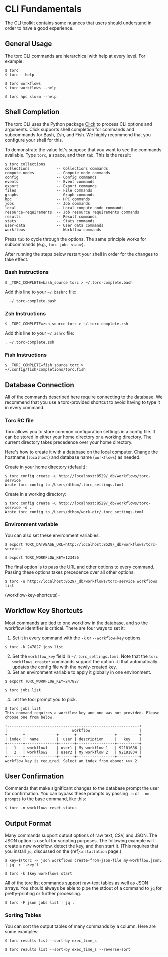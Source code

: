 # CLI Fundamentals

The CLI toolkit contains some nuances that users should understand in order to have a good
experience.

## General Usage

The torc CLI commands are hierarchical with help at every level. For example:

```console
$ torc
$ torc --help

$ torc workflows
$ torc workflows --help

$ torc hpc slurm --help
```

## Shell Completion

The torc CLI uses the Python package [Click](https://click.palletsprojects.com/en/8.1.x) to
process CLI options and arguments. Click supports shell completion for commands and subcommands for
Bash, Zsh, and Fish. We highly recommend that you configure your shell for this.

To demonstrate the value let's suppose that you want to see the commands available. Type `torc`,
a space, and then `tab`. This is the result:

```console
$ torc collections
collections            -- Collections commands
compute-nodes          -- Compute node commands
config                 -- Config commands
events                 -- Event commands
export                 -- Export commands
files                  -- File commands
graphs                 -- Graph commands
hpc                    -- HPC commands
jobs                   -- Job commands
local                  -- Local compute node commands
resource-requirements  -- Job resource requirements commands
results                -- Result commands
stats                  -- Stats commands
user-data              -- User data commands
workflows              -- Workflow commands
```

Press `tab` to cycle through the options. The same principle works for subcommands (e.g., `torc
jobs <tab>`).

After running the steps below restart your shell in order for the changes to take effect.

### Bash Instructions

```console
$ _TORC_COMPLETE=bash_source torc > ~/.torc-complete.bash
```

Add this line to your `~/.bashrc` file:

```
. ~/.torc-complete.bash
```

### Zsh Instructions

```console
$ _TORC_COMPLETE=zsh_source torc > ~/.torc-complete.zsh
```

Add this line to your `~/.zshrc` file:

```
. ~/.torc-complete.zsh
```

### Fish Instructions

```console
$ _TORC_COMPLETE=fish_source torc > ~/.config/fish/completions/torc.fish
```

## Database Connection

All of the commands described here require connecting to the database. We recommend that you use
a torc-provided shortcut to avoid having to type it in every command.

### Torc RC file

Torc allows you to store common configuration settings in a config file. It can be stored in either
your home directory or a working directory. The current directory takes precedence over your home
directory.

Here's how to create it with a database on the local computer. Change the hostname (`localhost`)
and database name (`workflows`) as needed.

Create in your home directory (default):

```console
$ torc config create -u http://localhost:8529/_db/workflows/torc-service
Wrote torc config to /Users/dthom/.torc_settings.toml
```

Create in a working directory:

```console
$ torc config create -u http://localhost:8529/_db/workflows/torc-service -d .
Wrote torc config to /Users/dthom/work-dir/.torc_settings.toml
```

### Environment variable

You can also set these environment variables.

```console
$ export TORC_DATABASE_URL=http://localhost:8529/_db/workflows/torc-service
```

```console
$ export TORC_WORKFLOW_KEY=123456
```

The final option is to pass the URL and other options to every command. Passing these options takes
precedence over all other options.

```console
$ torc -u http://localhost:8529/_db/workflows/torc-service workflows list
```

(workflow-key-shortcuts)=

## Workflow Key Shortcuts

Most commands are tied to one workflow in the database, and so the workflow identifier is critical.
There are four ways to set it:

1. Set it in every command with the `-k` or `--workflow-key` options.

```console
$ torc -k 247827 jobs list
```

2. Set the `workflow_key` field in `~/.torc_settings.toml`. Note that the `torc workflows create*`
   commands support the option `-U` that automatically updates the config file with the
   newly-created key.
3. Set an environment variable to apply it globally in one environment.

```console
$ export TORC_WORKFLOW_KEY=247827
```

```console
$ torc jobs list
```

4. Let the tool prompt you to pick.

```console
$ torc jobs list
This command requires a workflow key and one was not provided. Please choose one from below.

+-----------------------------------------------------------+
|                             workflow                      |
+-------+--------------+-------+-----------------+----------+
| index |  name        |  user | description     |   key    |
+-------+--------------+-------+-----------------+----------+
|   1   | workflow1    | user1 | My workflow 1   | 92181686 |
|   2   | workflow2    | user2 | My workflow 2   | 92181834 |
+-------+--------------+-------+-----------------+----------+
workflow key is required. Select an index from above: >>> 2
```

## User Confirmation

Commands that make significant changes to the database prompt the user for confirmation. You can
bypass these prompts by passing `-n` or `--no-prompts` to the base command, like this:

```console
$ torc -n workflows reset-status
```

## Output Format

Many commands support output options of raw text, CSV, and JSON. The JSON option is useful for
scripting purposes. The following example will create a new workflow, detect the key, and then
start it. (This requires that you install `jq`, discussed on the {ref}`installation` page.)

```console
$ key=$(torc -F json workflows create-from-json-file my-workflow.json5 | jq -r '.key')
```

```console
$ torc -k $key workflows start
```

All of the torc list commands support raw-text tables as well as JSON arrays. You should always
be able to pipe the stdout of a command to `jq` for pretty-printing or further processing.

```console
$ torc -F json jobs list | jq .
```

### Sorting Tables

You can sort the output tables of many commands by a column. Here are some examples:

```console
$ torc results list --sort-by exec_time_s
```

```console
$ torc results list --sort-by exec_time_s --reverse-sort
```

